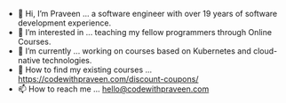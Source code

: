 - 👋 Hi, I’m Praveen ... a software engineer with over 19 years of software development experience.
- 👀 I’m interested in ... teaching my fellow programmers through Online Courses.
- 🌱 I’m currently ... working on courses based on Kubernetes and cloud-native technologies.  
- 💞️ How to find my existing courses ... https://codewithpraveen.com/discount-coupons/
- 📫 How to reach me ... hello@codewithpraveen.com

<!---
CodeWithPraveen/CodeWithPraveen is a ✨ special ✨ repository because its `README.md` (this file) appears on your GitHub profile.
You can click the Preview link to take a look at your changes.
--->
